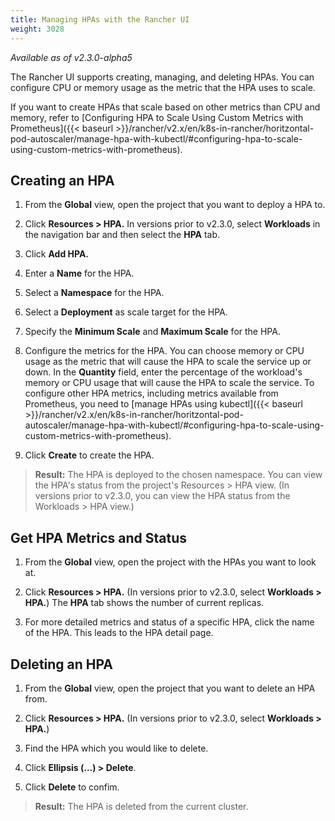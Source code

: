 ```yaml
---
title: Managing HPAs with the Rancher UI
weight: 3028
---
```


_Available as of v2.3.0-alpha5_

The Rancher UI supports creating, managing, and deleting HPAs. You can configure CPU or memory usage as the metric that the HPA uses to scale.

If you want to create HPAs that scale based on other metrics than CPU and memory, refer to [Configuring HPA to Scale Using Custom Metrics with Prometheus]({{< baseurl >}}/rancher/v2.x/en/k8s-in-rancher/horitzontal-pod-autoscaler/manage-hpa-with-kubectl/#configuring-hpa-to-scale-using-custom-metrics-with-prometheus).

## Creating an HPA

1. From the **Global** view, open the project that you want to deploy a HPA to.

1. Click **Resources > HPA.** In versions prior to v2.3.0, select **Workloads** in the navigation bar and then select the **HPA** tab.

1. Click **Add HPA.**

1. Enter a **Name** for the HPA.

1. Select a **Namespace** for the HPA.

1. Select a **Deployment** as scale target for the HPA.

1. Specify the **Minimum Scale** and **Maximum Scale** for the HPA.

1. Configure the metrics for the HPA. You can choose memory or CPU usage as the metric that will cause the HPA to scale the service up or down. In the **Quantity** field, enter the percentage of the workload's memory or CPU usage that will cause the HPA to scale the service. To configure other HPA metrics, including metrics available from Prometheus, you need to [manage HPAs using kubectl]({{< baseurl >}}/rancher/v2.x/en/k8s-in-rancher/horitzontal-pod-autoscaler/manage-hpa-with-kubectl/#configuring-hpa-to-scale-using-custom-metrics-with-prometheus).

1. Click **Create** to create the HPA.

> **Result:** The HPA is deployed to the chosen namespace. You can view the HPA's status from the project's Resources > HPA view. (In versions prior to v2.3.0, you can view the HPA status from the Workloads > HPA view.)

## Get HPA Metrics and Status

1. From the **Global** view, open the project with the HPAs you want to look at.

1. Click **Resources > HPA.** (In versions prior to v2.3.0, select **Workloads > HPA.**) The **HPA** tab shows the number of current replicas.

1. For more detailed metrics and status of a specific HPA, click the name of the HPA. This leads to the HPA detail page.


## Deleting an HPA

1. From the **Global** view, open the project that you want to delete an HPA from.

1. Click **Resources > HPA.** (In versions prior to v2.3.0, select **Workloads > HPA.**) 

1. Find the HPA which you would like to delete.

1. Click **Ellipsis (...) > Delete**.

1. Click **Delete** to confim.

> **Result:** The HPA is deleted from the current cluster.
